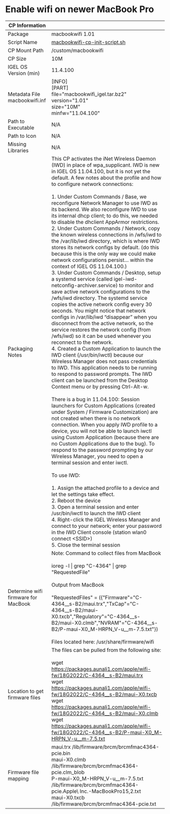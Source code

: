 # Enable wifi on newer MacBook Pro

|  CP Information |            |
|--------------------|------------|
| Package | macbookwifi 1.01 |
| Script Name | [macbookwifi-cp-init-script.sh](macbookwifi-cp-init-script.sh) |
| CP Mount Path | /custom/macbookwifi |
| CP Size | 10M |
| IGEL OS Version (min) | 11.4.100 |
| Metadata File <br /> macbookwifi.inf | [INFO] <br /> [PART] <br /> file="macbookwifi_igel.tar.bz2" <br /> version="1.01" <br /> size="10M" <br /> minfw="11.04.100" |
| Path to Executable | N/A |
| Path to Icon | N/A |
| Missing Libraries | N/A |
| Packaging Notes | This CP activates the iNet Wireless Daemon (IWD) in place of wpa_supplicant.  IWD is new in IGEL OS 11.04.100, but it is not yet the default.  A few notes about the profile and how to configure network connections: <br /> <br /> 1. Under Custom Commands / Base, we reconfigure Network Manager to use IWD as its backend.  We also reconfigure IWD to use its internal dhcp client; to do this, we needed to disable the dhclient AppArmor restrictions. <br /> 2. Under Custom Commands / Network, copy the known wireless connections in /wfs/iwd to the /var/lib/iwd directory, which is where IWD stores its network configs by default.  (do this because this is the only way we could make network configurations persist… within the context of IGEL OS 11.04.100.) <br /> 3. Under Custom Commands / Desktop, setup a systemd service (called igel-iwd-netconfig-archiver.service) to monitor and save active network configurations to the /wfs/iwd directory.  The systemd service copies the active network config every 30 seconds.  You might notice that network configs in /var/lib/iwd “disappear” when you disconnect from the active network, so the service restores the network config (from /wfs/iwd) so it can be used whenever you reconnect to the network. <br /> 4. Created a Custom Application to launch the IWD client (/usr/bin/iwctl) because our Wireless Manager does not pass credentials to IWD.  This application needs to be running to respond to password prompts.  The IWD client can be launched from the Desktop Context menu or by pressing Ctrl-Alt-w. <br /> <br /> There is a bug in 11.04.100:  Session launchers for Custom Applications (created under System / Firmware Customization) are not created when there is no network connection.  When you apply IWD profile to a device, you will not be able to launch iwctl using Custom Application (because there are no Custom Applications due to the bug).  To respond to the password prompting by our Wireless Manager, you need to open a terminal session and enter iwctl. <br /> <br /> To use IWD: <br /> <br /> 1.	Assign the attached profile to a device and let the settings take effect. <br /> 2.	Reboot the device <br /> 3.	Open a terminal session and enter /usr/bin/iwctl to launch the IWD client <br /> 4.	Right-click the IGEL Wireless Manager and connect to your network; enter your password in the IWD Client console (station wlan0 connect \<SSID\>)<br /> 5.	Close the terminal session |
| Determine wifi firmware for MacBook | Note: Command to collect files from MacBook <br /> <br /> ioreg \-l \| grep "C-4364" \| grep "RequestedFile" <br /><br /> Output from MacBook <br /><br /> "RequestedFiles" = ({"Firmware"="C-4364__s-B2/maui.trx","TxCap"="C-4364__s-B2/maui-X0.txcb","Regulatory"="C-4364__s-B2/maui-X0.clmb","NVRAM"="C-4364__s-B2/P-maui-X0_M-HRPN_V-u__m-7.5.txt"}) <br /><br /> Files located here: /usr/share/firmware/wifi |
| Location to get firmware files | The files can be pulled from the following site: <br /><br /> wget https://packages.aunali1.com/apple/wifi-fw/18G2022/C-4364__s-B2/maui.trx <br /> wget https://packages.aunali1.com/apple/wifi-fw/18G2022/C-4364__s-B2/maui-X0.txcb <br /> wget https://packages.aunali1.com/apple/wifi-fw/18G2022/C-4364__s-B2/maui-X0.clmb <br /> wget https://packages.aunali1.com/apple/wifi-fw/18G2022/C-4364__s-B2/P-maui-X0_M-HRPN_V-u__m-7.5.txt
| Firmware file mapping | maui.trx /lib/firmware/brcm/brcmfmac4364-pcie.bin <br /> maui-X0.clmb /lib/firmware/brcm/brcmfmac4364-pcie.clm_blob <br /> P-maui-X0_M-HRPN_V-u__m-7.5.txt /lib/firmware/brcm/brcmfmac4364-pcie.Apple\ Inc.-MacBookPro15,2.txt <br /> maui-X0.txcb /lib/firmware/brcm/brcmfmac4364-pcie.txt |
